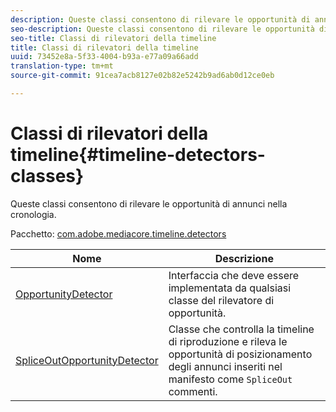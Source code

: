 ```yaml
---
description: Queste classi consentono di rilevare le opportunità di annunci nella cronologia.
seo-description: Queste classi consentono di rilevare le opportunità di annunci nella cronologia.
seo-title: Classi di rilevatori della timeline
title: Classi di rilevatori della timeline
uuid: 73452e8a-5f33-4004-b93a-e77a09a66add
translation-type: tm+mt
source-git-commit: 91cea7acb8127e02b82e5242b9ad6ab0d12ce0eb

---
```



# Classi di rilevatori della timeline{#timeline-detectors-classes}

Queste classi consentono di rilevare le opportunità di annunci nella cronologia.

Pacchetto: [com.adobe.mediacore.timeline.detectors](https://help.adobe.com/en_US/primetime/api/psdk/asdoc-dhls_1.4/com/adobe/mediacore/timeline/detectors/package-detail.html)

| Nome | Descrizione |
|---|---|
| [OpportunityDetector](https://help.adobe.com/en_US/primetime/api/psdk/asdoc-dhls_1.4/com/adobe/mediacore/timeline/detectors/OpportunityDetector.html) | Interfaccia che deve essere implementata da qualsiasi classe del rilevatore di opportunità. |
| [SpliceOutOpportunityDetector](https://help.adobe.com/en_US/primetime/api/psdk/asdoc-dhls_1.4/com/adobe/mediacore/timeline/detectors/SpliceOutOpportunityDetector.html) | Classe che controlla la timeline di riproduzione e rileva le opportunità di posizionamento degli annunci inseriti nel manifesto come `SpliceOut` commenti. |